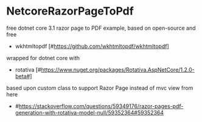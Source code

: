 # NetcoreRazorPageToPdf
free dotnet core 3.1 razor page to PDF example, based on open-source and free 

* wkhtmltopdf [#https://github.com/wkhtmltopdf/wkhtmltopdf]

wrapped for dotnet core with 

* rotativa [#https://www.nuget.org/packages/Rotativa.AspNetCore/1.2.0-beta#]

based upon custom class to support Razor Page instead of mvc view from here

* #https://stackoverflow.com/questions/59349176/razor-pages-pdf-generation-with-rotativa-model-null/59352364#59352364

